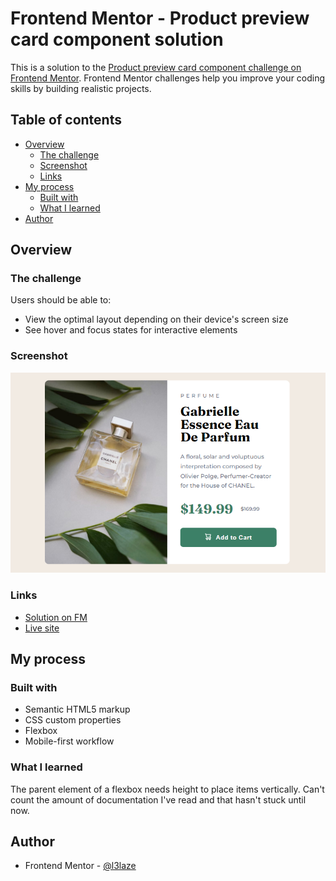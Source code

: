 # Frontend Mentor - Product preview card component solution


This is a solution to the [Product preview card component challenge on Frontend Mentor](https://www.frontendmentor.io/challenges/product-preview-card-component-GO7UmttRfa). Frontend Mentor challenges help you improve your coding skills by building realistic projects. 


## Table of contents


- [Overview](#overview)
  - [The challenge](#the-challenge)
  - [Screenshot](#screenshot)
  - [Links](#links)
- [My process](#my-process)
  - [Built with](#built-with)
  - [What I learned](#what-i-learned)
- [Author](#author)


## Overview


### The challenge


Users should be able to:


- View the optimal layout depending on their device's screen size
- See hover and focus states for interactive elements


### Screenshot


![](./images/screenshot.png)


### Links


- [Solution on FM](https://www.frontendmentor.io/solutions/product-preview-card-component-JG2hjFPfq5)
- [Live site](https://l3laze.github.io/Frontend-Mentor-Solutions/Product-Preview-Card-Component/index.html)


## My process


### Built with


- Semantic HTML5 markup
- CSS custom properties
- Flexbox
- Mobile-first workflow


### What I learned


The parent element of a flexbox needs height to place items vertically. Can't count the amount of documentation I've read and that hasn't stuck until now.


## Author


- Frontend Mentor - [@l3laze](https://www.frontendmentor.io/profile/l3laze)
